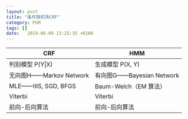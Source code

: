 ```yaml
---
layout: post
title: "条件随机场CRF"
category: PGM
tags: []
date:   2019-06-09 13:25:35 +0200
---
```


| CRF                     | HMM                       |
| ----------------------- | ------------------------- |
| 判别模型   P(Y\|X)      | 生成模型   P(X, Y)        |
| 无向图H——Markov Network | 有向图G——Bayesian Network |
| MLE——IIIS, SGD, BFGS    | Baum-Welch（EM 算法）     |
| Viterbi                 | Viterbi                   |
| 前向-后向算法           | 前向-后向算法             |